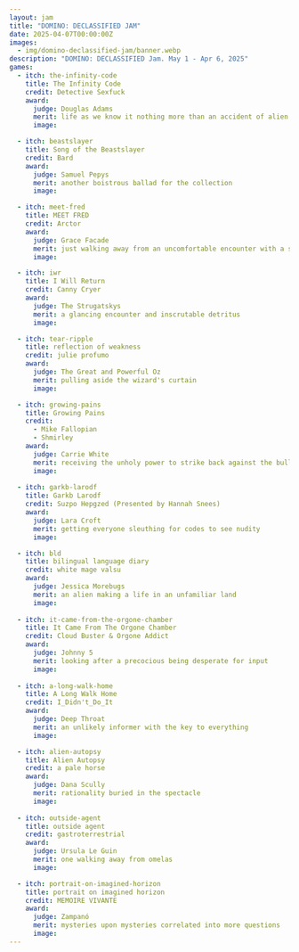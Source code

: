 ```yaml
---
layout: jam
title: "DOMINO: DECLASSIFIED JAM"
date: 2025-04-07T00:00:00Z
images:
  - img/domino-declassified-jam/banner.webp
description: "DOMINO: DECLASSIFIED Jam. May 1 - Apr 6, 2025"
games:
  - itch: the-infinity-code
    title: The Infinity Code
    credit: Detective Sexfuck
    award:
      judge: Douglas Adams
      merit: life as we know it nothing more than an accident of alien machinery
      image: 

  - itch: beastslayer
    title: Song of the Beastslayer
    credit: Bard
    award:
      judge: Samuel Pepys
      merit: another boistrous ballad for the collection
      image:

  - itch: meet-fred
    title: MEET FRED
    credit: Arctor
    award:
      judge: Grace Facade
      merit: just walking away from an uncomfortable encounter with a strange couple
      image:

  - itch: iwr
    title: I Will Return
    credit: Canny Cryer
    award:
      judge: The Strugatskys
      merit: a glancing encounter and inscrutable detritus
      image:

  - itch: tear-ripple
    title: reflection of weakness
    credit: julie profumo
    award:
      judge: The Great and Powerful Oz
      merit: pulling aside the wizard's curtain
      image:

  - itch: growing-pains
    title: Growing Pains
    credit: 
      - Mike Fallopian 
      - Shmirley
    award:
      judge: Carrie White
      merit: receiving the unholy power to strike back against the bullies
      image:
  
  - itch: garkb-larodf
    title: Garkb Larodf
    credit: Suzpo Hepgzed (Presented by Hannah Snees)
    award:
      judge: Lara Croft
      merit: getting everyone sleuthing for codes to see nudity
      image:

  - itch: bld
    title: bilingual language diary
    credit: white mage valsu
    award:
      judge: Jessica Morebugs
      merit: an alien making a life in an unfamiliar land
      image:
  
  - itch: it-came-from-the-orgone-chamber
    title: It Came From The Orgone Chamber
    credit: Cloud Buster & Orgone Addict
    award:
      judge: Johnny 5
      merit: looking after a precocious being desperate for input 
      image:
  
  - itch: a-long-walk-home
    title: A Long Walk Home
    credit: I_Didn't_Do_It
    award:
      judge: Deep Throat
      merit: an unlikely informer with the key to everything
      image:

  - itch: alien-autopsy
    title: Alien Autopsy
    credit: a pale horse
    award:
      judge: Dana Scully
      merit: rationality buried in the spectacle
      image:
  
  - itch: outside-agent
    title: outside agent
    credit: gastroterrestrial
    award:
      judge: Ursula Le Guin
      merit: one walking away from omelas
      image:

  - itch: portrait-on-imagined-horizon
    title: portrait on imagined horizon
    credit: MEMOIRE VIVANTE
    award:
      judge: Zampanó
      merit: mysteries upon mysteries correlated into more questions
      image:
---
```

